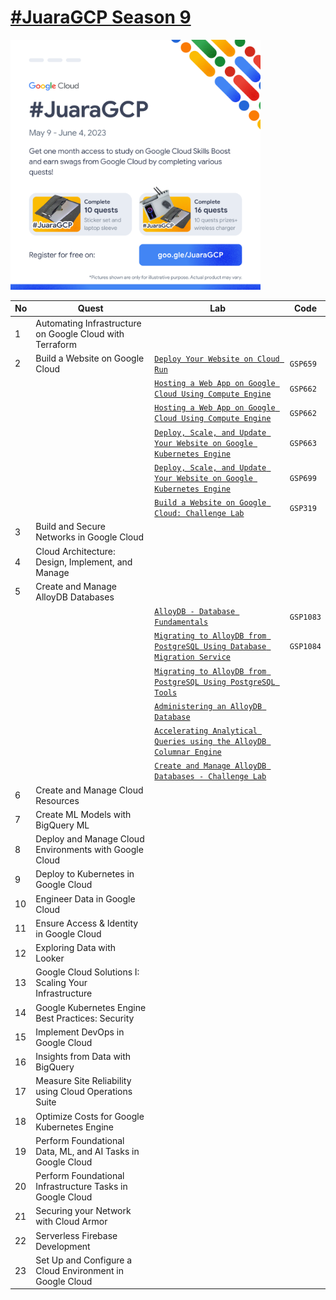 # [#JuaraGCP Season 9](https://events.withgoogle.com/juaragcp-season-9/)

<img src="README.png" width="400"/>

|No |Quest|Lab|Code|
|---|---|---|--|
|1|Automating Infrastructure on Google Cloud with Terraform|||
|2|Build a Website on Google Cloud|[`Deploy Your Website on Cloud Run`](qwiklabs/2.Build%20a%20Website%20on%20Google%20Cloud/GSP659.md)|`GSP659`|
|||[`Hosting a Web App on Google Cloud Using Compute Engine`](qwiklabs/2.Build%20a%20Website%20on%20Google%20Cloud/GSP662.md)|`GSP662`|
|||[`Hosting a Web App on Google Cloud Using Compute Engine`](qwiklabs/2.Build%20a%20Website%20on%20Google%20Cloud/GSP662.md)|`GSP662`|
|||[`Deploy, Scale, and Update Your Website on Google Kubernetes Engine`](qwiklabs/2.Build%20a%20Website%20on%20Google%20Cloud/GSP663.md)|`GSP663`|
|||[`Deploy, Scale, and Update Your Website on Google Kubernetes Engine`](qwiklabs/2.Build%20a%20Website%20on%20Google%20Cloud/GSP699.md)|`GSP699`|
|||[`Build a Website on Google Cloud: Challenge Lab`](qwiklabs/2.Build%20a%20Website%20on%20Google%20Cloud/GSP699.md)|`GSP319`|
|3|Build and Secure Networks in Google Cloud|||
|4|Cloud Architecture: Design, Implement, and Manage|||
|5|Create and Manage AlloyDB Databases|||
|||[`AlloyDB - Database Fundamentals`](qwiklabs/5.%20Create%20and%20Manage%20AlloyDB%20Databases/GSP1083.md)|`GSP1083`|
|||[`Migrating to AlloyDB from PostgreSQL Using Database Migration Service`](qwiklabs/5.%20Create%20and%20Manage%20AlloyDB%20Databases/GSP1084.md)|`GSP1084`|
|||[`Migrating to AlloyDB from PostgreSQL Using PostgreSQL Tools`]()||
|||[`Administering an AlloyDB Database`]()||
|||[`Accelerating Analytical Queries using the AlloyDB Columnar Engine`]()||
|||[`Create and Manage AlloyDB Databases - Challenge Lab`]()||
|6|Create and Manage Cloud Resources|||
|7|Create ML Models with BigQuery ML|||
|8|Deploy and Manage Cloud Environments with Google Cloud|||
|9|Deploy to Kubernetes in Google Cloud|||
|10|	Engineer Data in Google Cloud|||
|11|Ensure Access & Identity in Google Cloud|||
|12|Exploring Data with Looker|||
|13|Google Cloud Solutions I: Scaling Your Infrastructure|||
|14|Google Kubernetes Engine Best Practices: Security|||
|15|Implement DevOps in Google Cloud|||
|16|Insights from Data with BigQuery|||
|17|Measure Site Reliability using Cloud Operations Suite|||
|18|Optimize Costs for Google Kubernetes Engine|||
|19|Perform Foundational Data, ML, and AI Tasks in Google Cloud|||
|20|Perform Foundational Infrastructure Tasks in Google Cloud|||
|21|Securing your Network with Cloud Armor|||
|22|Serverless Firebase Development|||
|23|Set Up and Configure a Cloud Environment in Google Cloud|||
